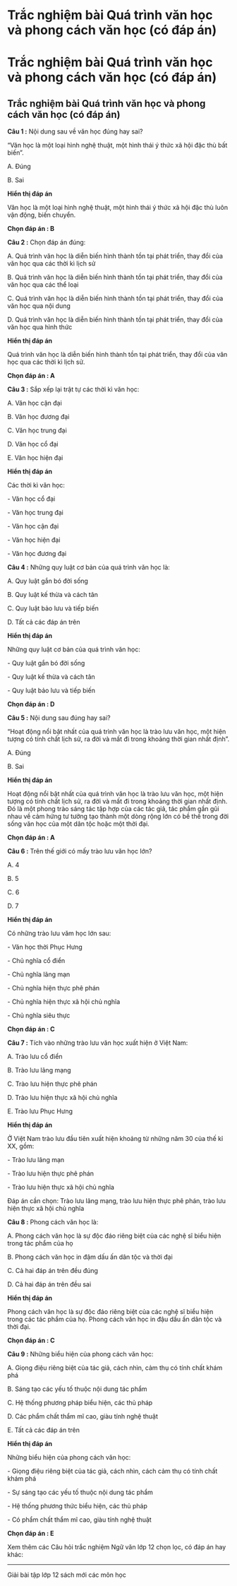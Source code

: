# Trắc nghiệm bài Quá trình văn học và phong cách văn học (có đáp án)

# Trắc nghiệm bài Quá trình văn học và phong cách văn học (có đáp án)

## Trắc nghiệm bài Quá trình văn học và phong cách văn học (có đáp án)

**Câu 1 :** Nội dung sau về văn học đúng hay sai? 

“Văn học là một loại hình nghệ thuật, một hình thái ý thức xã hội đặc thù bất biến”.

A. Đúng 

B. Sai

**Hiển thị đáp án**

Văn học là một loại hình nghệ thuật, một hình thái ý thức xã hội đặc thù luôn vận động, biến chuyển.

**Chọn đáp án : B**

**Câu 2 :** Chọn đáp án đúng: 

A. Quá trình văn học là diễn biến hình thành tồn tại phát triển, thay đổi của văn học qua các thời kì lịch sử

B. Quá trình văn học là diễn biến hình thành tồn tại phát triển, thay đổi của văn học qua các thể loại

C. Quá trình văn học là diễn biến hình thành tồn tại phát triển, thay đổi của văn học qua nội dung

D. Quá trình văn học là diễn biến hình thành tồn tại phát triển, thay đổi của văn học qua hình thức

**Hiển thị đáp án**

Quá trình văn học là diễn biến hình thành tồn tại phát triển, thay đổi của văn học qua các thời kì lịch sử.

**Chọn đáp án : A**

**Câu 3 :** Sắp xếp lại trật tự các thời kì văn học: 

A. Văn học cận đại

B. Văn học đương đại 

C. Văn học trung đại

D. Văn học cổ đại

E. Văn học hiện đại

**Hiển thị đáp án**

Các thời kì văn học:

\- Văn học cổ đại

\- Văn học trung đại

\- Văn học cận đại

\- Văn học hiện đại

\- Văn học đương đại

**Câu 4 :** Những quy luật cơ bản của quá trình văn học là: 

A. Quy luật gắn bó đời sống

B. Quy luật kế thừa và cách tân

C. Quy luật bảo lưu và tiếp biến

D. Tất cả các đáp án trên

**Hiển thị đáp án**

Những quy luật cơ bản của quá trình văn học:

\- Quy luật gắn bó đời sống

\- Quy luật kế thừa và cách tân

\- Quy luật bảo lưu và tiếp biến

**Chọn đáp án : D**

**Câu 5 :** Nội dung sau đúng hay sai? 

“Hoạt động nổi bật nhất của quá trình văn học là trào lưu văn học, một hiện tượng có tính chất lịch sử, ra đời và mất đi trong khoảng thời gian nhất định”. 

A. Đúng 

B. Sai 

**Hiển thị đáp án**

Hoạt động nổi bật nhất của quá trình văn học là trào lưu văn học, một hiện tượng có tính chất lịch sử, ra đời và mất đi trong khoảng thời gian nhất định. Đó là một phong trào sáng tác tập hợp của các tác giả, tác phẩm gần gũi nhau về cảm hứng tư tưởng tạo thành một dòng rộng lớn có bề thế trong đời sống văn học của một dân tộc hoặc một thời đại.

**Chọn đáp án : A**

**Câu 6 :** Trên thế giới có mấy trào lưu văn học lớn? 

A. 4

B. 5

C. 6

D. 7

**Hiển thị đáp án**

Có những trào lưu văm học lớn sau:

\- Văn học thời Phục Hưng

\- Chủ nghĩa cổ điển

\- Chủ nghĩa lãng mạn

\- Chủ nghĩa hiện thực phê phán

\- Chủ nghĩa hiện thực xã hội chủ nghĩa

\- Chủ nghĩa siêu thực

**Chọn đáp án : C**

**Câu 7 :** Tích vào những trào lưu văn học xuất hiện ở Việt Nam: 

A. Trào lưu cổ điển

B. Trào lưu lãng mạng

C. Trào lưu hiện thực phê phán

D. Trào lưu hiện thực xã hội chủ nghĩa

E. Trào lưu Phục Hưng

**Hiển thị đáp án**

Ở Việt Nam trào lưu đầu tiên xuất hiện khoảng từ những năm 30 của thế kỉ XX, gồm:

\- Trào lưu lãng mạn

\- Trào lưu hiện thực phê phán

\- Trào lưu hiện thực xã hội chủ nghĩa

Đáp án cần chọn: Trào lưu lãng mạng, trào lưu hiện thực phê phán, trào lưu hiện thực xã hội chủ nghĩa

**Câu 8 :** Phong cách văn học là: 

A. Phong cách văn học là sự độc đáo riêng biệt của các nghệ sĩ biểu hiện trong tác phẩm của họ

B. Phong cách văn học in đậm dấu ấn dân tộc và thời đại

C. Cả hai đáp án trên đều đúng

D. Cả hai đáp án trên đều sai

**Hiển thị đáp án**

Phong cách văn học là sự độc đáo riêng biệt của các nghệ sĩ biểu hiện trong các tác phẩm của họ. Phong cách văn học in đậu dấu ấn dân tộc và thời đại.

**Chọn đáp án : C**

**Câu 9 :** Những biểu hiện của phong cách văn học: 

A. Giọng điệu riêng biệt của tác giả, cách nhìn, cảm thụ có tính chất khám phá

B. Sáng tạo các yếu tố thuộc nội dung tác phẩm

C. Hệ thống phương pháp biểu hiện, các thủ pháp

D. Các phẩm chất thẩm mĩ cao, giàu tính nghệ thuật

E. Tất cả các đáp án trên

**Hiển thị đáp án**

Những biểu hiện của phong cách văn học:

\- Giọng điệu riêng biệt của tác giả, cách nhìn, cách cảm thụ có tính chất khám phá

\- Sự sáng tạo các yếu tố thuộc nội dung tác phẩm

\- Hệ thống phương thức biểu hiện, các thủ pháp

\- Có phẩm chất thẩm mĩ cao, giàu tính nghệ thuật

**Chọn đáp án : E**

Xem thêm các Câu hỏi trắc nghiệm Ngữ văn lớp 12 chọn lọc, có đáp án hay khác:

* * *

Giải bài tập lớp 12 sách mới các môn học
